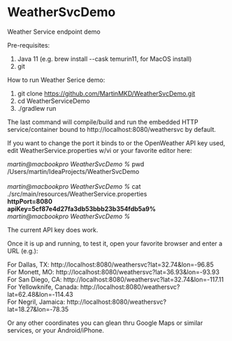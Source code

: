 # WeatherSvcDemo
Weather Service endpoint demo

Pre-requisites:

1) Java 11 (e.g. brew install --cask temurin11, for MacOS install)
2) git

How to run Weather Serice demo:

1) git clone https://github.com/MartinMKD/WeatherSvcDemo.git
2) cd WeatherServiceDemo
3) ./gradlew run

The last command will compile/build and run the embedded HTTP service/container bound to http://localhost:8080/weathersvc by default.

If you want to change the port it binds to or the OpenWeather API key used, edit WeatherService.properties w/vi or your favorite editor here:

*martin@macbookpro WeatherSvcDemo %* pwd<br/>
/Users/martin/IdeaProjects/WeatherSvcDemo<br/><br/>
*martin@macbookpro WeatherSvcDemo %* cat ./src/main/resources/WeatherService.properties<br/>
**httpPort=8080**<br/>
**apiKey=5cf87e4d27fa3db53bbb23b354fdb5a9%**<br/>
*martin@macbookpro WeatherSvcDemo %*<br/>

The current API key does work.

Once it is up and running, to test it, open your favorite browser and enter a URL (e.g.):

For Dallas, TX: http://localhost:8080/weathersvc?lat=32.74&lon=-96.85<br/>
For Monett, MO: http://localhost:8080/weathersvc?lat=36.93&lon=-93.93<br/>
For San Diego, CA: http://localhost:8080/weathersvc?lat=32.74&lon=-117.11<br/>
For Yellowknife, Canada: http://localhost:8080/weathersvc?lat=62.48&lon=-114.43<br/>
For Negril, Jamaica: http://localhost:8080/weathersvc?lat=18.27&lon=-78.35<br/>

Or any other coordinates you can glean thru Google Maps or similar services, or your Android/iPhone.
